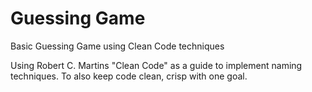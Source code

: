 # Guessing Game
 Basic Guessing Game using Clean Code techniques

Using Robert C. Martins "Clean Code" as a guide to implement naming techniques.
To also keep code clean, crisp with one goal. 